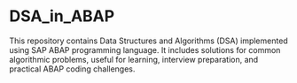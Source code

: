 # DSA_in_ABAP
This repository contains Data Structures and Algorithms (DSA) implemented using SAP ABAP programming language. It includes solutions for common algorithmic problems, useful for learning, interview preparation, and practical ABAP coding challenges.
